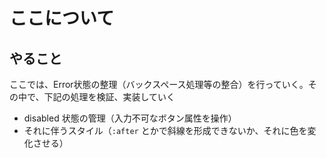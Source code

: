 # ここについて

## やること

ここでは、Error状態の整理（バックスペース処理等の整合）を行っていく。その中で、下記の処理を検証、実装していく

+ disabled 状態の管理（入力不可なボタン属性を操作）
+ それに伴うスタイル（`:after` とかで斜線を形成できないか、それに色を変化させる）
